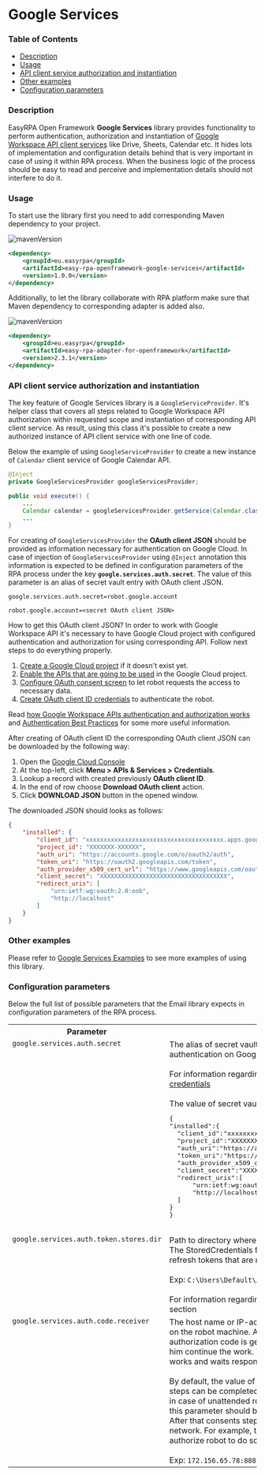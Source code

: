 # Google Services

### Table of Contents
* [Description](#description)
* [Usage](#usage)
* [API client service authorization and instantiation](#api-client-service-authorization-and-instantiation)
* [Other examples](#other-examples)
* [Configuration parameters](#configuration-parameters)

### Description

EasyRPA Open Framework **Google Services** library provides functionality to perform authentication, authorization and
instantiation of [Google Workspace API client services](https://developers.google.com/workspace/products) like Drive, 
Sheets, Calendar etc. It hides lots of implementation and configuration details behind that is very important in case of
using it within RPA process. When the business logic of the process should be easy to read and perceive and 
implementation details should not interfere to do it.  

### Usage

To start use the library first you need to add corresponding Maven dependency to your project.

![mavenVersion](https://img.shields.io/maven-central/v/eu.easyrpa/easy-rpa-openframework-google-services)
```xml
<dependency>
    <groupId>eu.easyrpa</groupId>
    <artifactId>easy-rpa-openframework-google-services</artifactId>
    <version>1.0.0</version>
</dependency>
```

Additionally, to let the library collaborate with RPA platform make sure that Maven dependency to corresponding adapter 
is added also. 

![mavenVersion](https://img.shields.io/maven-central/v/eu.easyrpa/easy-rpa-adapter-for-openframework)
```xml
<dependency>
    <groupId>eu.easyrpa</groupId>
    <artifactId>easy-rpa-adapter-for-openframework</artifactId>
    <version>2.3.1</version>
</dependency>
```

### API client service authorization and instantiation

The key feature of Google Services library is a `GoogleServiceProvider`. It's helper class that covers all steps 
related to Google Workspace API authorization within requested scope and instantiation of corresponding 
API client service. As result, using this class it's possible to create a new authorized instance of API client 
service with one line of code. 

Below the example of using `GoogleServiceProvider` to create a new instance of `Calendar` client service of
Google Calendar API.  
```java
@Inject
private GoogleServicesProvider googleServicesProvider;

public void execute() {
    ...        
    Calendar calendar = googleServicesProvider.getService(Calendar.class, CalendarScopes.CALENDAR_EVENTS);
    ...
}
```  
For creating of `GoogleServicesProvider` the **OAuth client JSON** should be provided as information necessary 
for authentication on Google Cloud. In case of injection of `GoogleServicesProvider` using `@Inject` annotation 
this information is expected to be defined in configuration parameters of the RPA process under the key
 **`google.services.auth.secret`**.  The value of this parameter is an alias of secret vault entry with 
 OAuth client JSON. 
 
 ```properties
 google.services.auth.secret=robot.google.account
 ``` 

 ```properties
 robot.google.account=<secret OAuth client JSON>
 ``` 

How to get this OAuth client JSON? In order to work with Google Workspace API it's necessary to have Google Cloud 
project with configured authentication and authorization for using corresponding API. Follow next steps to do 
everything properly.

1. [Create a Google Cloud project][create_project_link] if it doesn't exist yet. 
2. [Enable the APIs that are going to be used][enable_apis_link] in the Google Cloud project.
3. [Configure OAuth consent screen][configure_oauth_consent_link] to let robot requests the access to necessary data.
4. [Create OAuth client ID credentials][create_credentials_link] to authenticate the robot.

Read [how Google Workspace APIs authentication and authorization works][auth_overview_link] and
[Authentication Best Practices][best_practices_link] for some more useful information.

[create_project_link]: https://developers.google.com/workspace/guides/create-project
[enable_apis_link]: https://developers.google.com/workspace/guides/enable-apis
[auth_overview_link]: https://developers.google.com/workspace/guides/auth-overview
[configure_oauth_consent_link]: https://developers.google.com/workspace/guides/configure-oauth-consent
[create_credentials_link]: https://developers.google.com/workspace/guides/create-credentials#oauth-client-id
[best_practices_link]: https://www.google.com/support/enterprise/static/gapps/docs/admin/en/gapps_workspace/Google%20Workspace%20APIs%20-%20Authentication%20Best%20Practices.pdf

After creating of OAuth client ID the corresponding OAuth client JSON can be downloaded by the following way:
1. Open the [Google Cloud Console](https://console.cloud.google.com)
2. At the top-left, click **Menu > APIs & Services > Credentials**.
3. Lookup a record with created previously **OAuth client ID**.
5. In the end of row choose **Download OAuth client** action.
6. Click **DOWNLOAD JSON** button in the opened window.

The downloaded JSON should looks as follows:
```json
{
    "installed": {
        "client_id": "xxxxxxxxxxxxxxxxxxxxxxxxxxxxxxxxxxxxxxx.apps.googleusercontent.com",
        "project_id": "XXXXXXX-XXXXXX",
        "auth_uri": "https://accounts.google.com/o/oauth2/auth",
        "token_uri": "https://oauth2.googleapis.com/token",
        "auth_provider_x509_cert_url": "https://www.googleapis.com/oauth2/v1/certs",
        "client_secret": "XXXXXXXXXXXXXXXXXXXXXXXXXXXXXXXXXXXX",
        "redirect_uris": [
            "urn:ietf:wg:oauth:2.0:oob",
            "http://localhost"
        ]
    }
}
```

### Other examples

Please refer to [Google Services Examples](../../examples#google-services) to see more examples of using this library.

### Configuration parameters

Below the full list of possible parameters that the Email library expects in configuration parameters of the 
RPA process.
<table>
    <tr><th>Parameter</th><th>Value</th></tr>
    <tr><td valign="top"><code>google.services.auth.secret</code></td><td>
      The alias of secret vault entry with OAuth client JSON necessary for authentication on Google Cloud.<br>
      <br>
      For information regarding how to configure OAuth client see 
      <a href="https://developers.google.com/workspace/guides/create-credentials#oauth-client-id">OAuth client ID credentials</a><br>
      <br>        
      The value of secret vault entry should be a JSON with following structure:      
      <pre>
{
"installed":{
  "client_id":"xxxxxxxxxxxxxxxxxxxxxxxxxxxxxxxx.apps.googleusercontent.com",
  "project_id":"XXXXXXX-XXXXXX",
  "auth_uri":"https://accounts.google.com/o/oauth2/auth",
  "token_uri":"https://oauth2.googleapis.com/token",
  "auth_provider_x509_cert_url":"https://www.googleapis.com/oauth2/v1/certs",
  "client_secret":"XXXXXXXXXXXXXXXXXXXXXXXXXXXXXXXXXXXX",
  "redirect_uris":[
      "urn:ietf:wg:oauth:2.0:oob",
      "http://localhost"
  ]
}
}
    </pre>    
    </td></tr>  
    <tr><td valign="top"><code>google.services.auth.token.stores.dir</code></td><td>
        Path to directory where StoredCredentials file should be created and located. The StoredCredentials file is 
        used to persist Google credential's access and refresh tokens that are necessary for accessing of Google Cloud.<br>
        <br>
        Exp: <code>C:\Users\Default\AppData\Local\Google\tokens</code><br>
        <br>
        For information regarding persisting of OAuth 2.0 access tokens see 
        <a href="https://developers.google.com/api-client-library/java/google-api-java-client/oauth2#data_store">Data Store</a>
        section<br>        
    </td></tr>    
    <tr><td valign="top"><code>google.services.auth.code.receiver</code></td><td>
        The host name or IP-address with port number of authorization code receiver on the robot machine. As soon as
        OAuth consent screen is confirmed the authorization code is generated and should be returned back to the 
        robot to let him continue the work. The robot opens a socket on the machine where he works and waits 
        response with authorization code.<br>
        <br>
        By default, the value of this parameter is <code>localhost:8888</code>. It means that consents steps can be 
        completed only on the same machine where robot is working that in case of unattended robots work is 
        not possible to do. To solve it the value of this parameter should be exact IP-address or host name of robot 
        machine. After that consents steps can be completed on another machine in the same network. For example, 
        the consent screen can be opened by human who will authorize robot to do some work.<br>                 
        <br>
        Exp: <code>172.156.65.78:8888</code> 
    </td></tr>
</table> 
